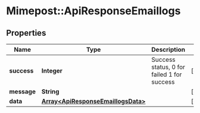 # Mimepost::ApiResponseEmaillogs

## Properties
Name | Type | Description | Notes
------------ | ------------- | ------------- | -------------
**success** | **Integer** | Success status, 0 for failed 1 for success | [optional] 
**message** | **String** |  | [optional] 
**data** | [**Array&lt;ApiResponseEmaillogsData&gt;**](ApiResponseEmaillogsData.md) |  | [optional] 


